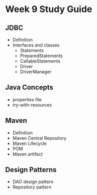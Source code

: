 # Week 9 Study Guide

## JDBC
- Definition
- Interfaces and classes
    - Statements 
    - PreparedStatements
    - CallableStatements
    - Driver 
    - DriverManager
    
## Java Concepts
- properties file 
- try-with-resources 

## Maven 
- Definition
- Maven Central Repository
- Maven Lifecycle
- POM
- Maven artifact 

## Design Patterns
- DAO design pattern 
- Repository pattern